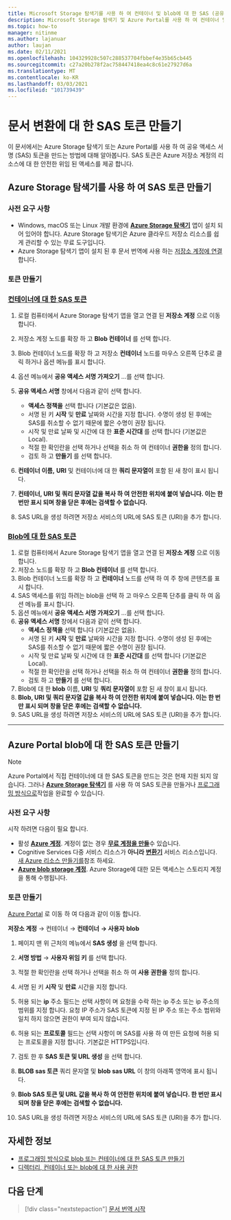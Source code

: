 ```yaml
---
title: Microsoft Storage 탐색기를 사용 하 여 컨테이너 및 blob에 대 한 SAS (공유 액세스 서명) 토큰 만들기
description: Microsoft Storage 탐색기 및 Azure Portal를 사용 하 여 컨테이너 및 blob에 대 한 SAS (공유 액세스 토큰)를 만드는 방법
ms.topic: how-to
manager: nitinme
ms.author: lajanuar
author: laujan
ms.date: 02/11/2021
ms.openlocfilehash: 104329928c507c288537704fbbef4e35b65cb445
ms.sourcegitcommit: c27a20b278f2ac758447418ea4c8c61e27927d6a
ms.translationtype: MT
ms.contentlocale: ko-KR
ms.lasthandoff: 03/03/2021
ms.locfileid: "101739439"
---
```

# <a name="create-sas-tokens-for-document-translation"></a>문서 변환에 대 한 SAS 토큰 만들기

이 문서에서는 Azure Storage 탐색기 또는 Azure Portal를 사용 하 여 공유 액세스 서명 (SAS) 토큰을 만드는 방법에 대해 알아봅니다. SAS 토큰은 Azure 저장소 계정의 리소스에 대 한 안전한 위임 된 액세스를 제공 합니다.

## <a name="create-sas-tokens-with-azure-storage-explorer"></a>Azure Storage 탐색기를 사용 하 여 SAS 토큰 만들기

### <a name="prerequisites"></a>사전 요구 사항

* Windows, macOS 또는 Linux 개발 환경에 [**Azure Storage 탐색기**](../../../vs-azure-tools-storage-manage-with-storage-explorer.md) 앱이 설치 되어 있어야 합니다. Azure Storage 탐색기은 Azure 클라우드 저장소 리소스를 쉽게 관리할 수 있는 무료 도구입니다.
* Azure Storage 탐색기 앱이 설치 된 후 문서 번역에 사용 하는 [저장소 계정에 연결](../../../vs-azure-tools-storage-manage-with-storage-explorer.md?tabs=windows#connect-to-a-storage-account-or-service) 합니다.

### <a name="create-your-tokens"></a>토큰 만들기

### <a name="sas-tokens-for-containers"></a>[컨테이너에 대 한 SAS 토큰](#tab/Containers)

1. 로컬 컴퓨터에서 Azure Storage 탐색기 앱을 열고 연결 된 **저장소 계정** 으로 이동 합니다.
1. 저장소 계정 노드를 확장 하 고 **Blob 컨테이너** 를 선택 합니다.
1. Blob 컨테이너 노드를 확장 하 고 저장소 **컨테이너** 노드를 마우스 오른쪽 단추로 클릭 하거나 옵션 메뉴를 표시 합니다.
1. 옵션 메뉴에서 **공유 액세스 서명 가져오기** ...를 선택 합니다.
1. **공유 액세스 서명** 창에서 다음과 같이 선택 합니다.
    * **액세스 정책을** 선택 합니다 (기본값은 없음).
    * 서명 된 키 **시작** 및 **만료** 날짜와 시간을 지정 합니다. 수명이 생성 된 후에는 SAS를 취소할 수 없기 때문에 짧은 수명이 권장 됩니다.
    * 시작 및 만료 날짜 및 시간에 대 한 **표준 시간대** 를 선택 합니다 (기본값은 Local).
    * 적절 한 확인란을 선택 하거나 선택을 취소 하 여 컨테이너 **권한을** 정의 합니다.
    * 검토 하 고 **만들기** 를 선택 합니다.

1. **컨테이너 이름,** **URI** 및 컨테이너에 대 한 **쿼리 문자열이** 포함 된 새 창이 표시 됩니다.  
1. **컨테이너, URI 및 쿼리 문자열 값을 복사 하 여 안전한 위치에 붙여 넣습니다. 이는 한 번만 표시 되며 창을 닫은 후에는 검색할 수 없습니다.**
1. SAS URL을 생성 하려면 저장소 서비스의 URL에 SAS 토큰 (URI)을 추가 합니다.

### <a name="sas-tokens-for-blobs"></a>[Blob에 대 한 SAS 토큰](#tab/blobs)

1. 로컬 컴퓨터에서 Azure Storage 탐색기 앱을 열고 연결 된 **저장소 계정** 으로 이동 합니다.
1. 저장소 노드를 확장 하 고 **Blob 컨테이너** 를 선택 합니다.
1. Blob 컨테이너 노드를 확장 하 고 **컨테이너** 노드를 선택 하 여 주 창에 콘텐츠를 표시 합니다.
1. SAS 액세스를 위임 하려는 blob을 선택 하 고 마우스 오른쪽 단추를 클릭 하 여 옵션 메뉴를 표시 합니다.
1. 옵션 메뉴에서 **공유 액세스 서명 가져오기** ...를 선택 합니다.
1. **공유 액세스 서명** 창에서 다음과 같이 선택 합니다.
    * **액세스 정책을** 선택 합니다 (기본값은 없음).
    * 서명 된 키 **시작** 및 **만료** 날짜와 시간을 지정 합니다. 수명이 생성 된 후에는 SAS를 취소할 수 없기 때문에 짧은 수명이 권장 됩니다.
    * 시작 및 만료 날짜 및 시간에 대 한 **표준 시간대** 를 선택 합니다 (기본값은 Local).
    * 적절 한 확인란을 선택 하거나 선택을 취소 하 여 컨테이너 **권한을** 정의 합니다.
    * 검토 하 고 **만들기** 를 선택 합니다.
1. Blob에 대 한 **blob** 이름, **URI** 및 **쿼리 문자열이** 포함 된 새 창이 표시 됩니다.  
1. **Blob, URI 및 쿼리 문자열 값을 복사 하 여 안전한 위치에 붙여 넣습니다. 이는 한 번만 표시 되며 창을 닫은 후에는 검색할 수 없습니다.**
1. SAS URL을 생성 하려면 저장소 서비스의 URL에 SAS 토큰 (URI)을 추가 합니다.

---

## <a name="create-sas-tokens-for-blobs-in-the-azure-portal"></a>Azure Portal blob에 대 한 SAS 토큰 만들기

> [!NOTE]
> Azure Portal에서 직접 컨테이너에 대 한 SAS 토큰을 만드는 것은 현재 지원 되지 않습니다. 그러나 [**Azure Storage 탐색기**](#create-sas-tokens-with-azure-storage-explorer) 를 사용 하 여 SAS 토큰을 만들거나 [프로그래밍 방식으로](../../../storage/blobs/sas-service-create.md)작업을 완료할 수 있습니다.

<!-- markdownlint-disable MD024 -->
### <a name="prerequisites"></a>사전 요구 사항

시작 하려면 다음이 필요 합니다.

* 활성 [**Azure 계정**](https://azure.microsoft.com/free/cognitive-services/).  계정이 없는 경우 [**무료 계정을 만들**](https://azure.microsoft.com/free/)수 있습니다.
* Cognitive Services 다중 서비스 리소스가 **아니라** [**변환기**](https://ms.portal.azure.com/#create/Microsoft) 서비스 리소스입니다.   [새 Azure 리소스 만들기를](../../cognitive-services-apis-create-account.md#create-a-new-azure-cognitive-services-resource)참조 하세요.  
* [**Azure blob storage 계정**](https://ms.portal.azure.com/#create/Microsoft.StorageAccount-ARM). Azure Storage에 대한 모든 액세스는 스토리지 계정을 통해 수행됩니다.

### <a name="create-your-tokens"></a>토큰 만들기

[Azure Portal](https://ms.portal.azure.com/#home) 로 이동 하 여 다음과 같이 이동 합니다.  

 **저장소 계정** → 컨테이너 → **컨테이너** **→ 사용자** **blob**

1. 페이지 맨 위 근처의 메뉴에서 **SAS 생성** 을 선택 합니다.

1. **서명 방법** → **사용자 위임 키** 를 선택 합니다.

1. 적절 한 확인란을 선택 하거나 선택을 취소 하 여 **사용 권한을** 정의 합니다.

1. 서명 된 키 **시작** 및 **만료** 시간을 지정 합니다.

1. 허용 되는 **ip** 주소 필드는 선택 사항이 며 요청을 수락 하는 ip 주소 또는 ip 주소의 범위를 지정 합니다. 요청 IP 주소가 SAS 토큰에 지정 된 IP 주소 또는 주소 범위와 일치 하지 않으면 권한이 부여 되지 않습니다.

1. 허용 되는 **프로토콜** 필드는 선택 사항이 며 SAS를 사용 하 여 만든 요청에 허용 되는 프로토콜을 지정 합니다. 기본값은 HTTPS입니다.

1. 검토 한 후 **SAS 토큰 및 URL 생성** 을 선택 합니다.

1. **BLOB sas 토큰** 쿼리 문자열 및 **blob sas URL** 이 창의 아래쪽 영역에 표시 됩니다.  

1. **Blob SAS 토큰 및 URL 값을 복사 하 여 안전한 위치에 붙여 넣습니다. 한 번만 표시 되며 창을 닫은 후에는 검색할 수 없습니다.**

1. SAS URL을 생성 하려면 저장소 서비스의 URL에 SAS 토큰 (URI)을 추가 합니다.

## <a name="learn-more"></a>자세한 정보

* [프로그래밍 방식으로 blob 또는 컨테이너에 대 한 SAS 토큰 만들기](../../../storage/blobs/sas-service-create.md)
* [디렉터리, 컨테이너 또는 blob에 대 한 사용 권한](/rest/api/storageservices/create-service-sas#permissions-for-a-directory-container-or-blob)

## <a name="next-steps"></a>다음 단계

> [!div class="nextstepaction"]
> [문서 번역 시작](get-started-with-document-translation.md)
>
>